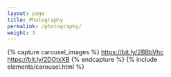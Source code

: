 ```yaml
---
layout: page
title: Photography
permalink: /photography/
weight: 3
---
```


{% capture carousel_images %}
https://bit.ly/2BBbVhc
https://bit.ly/2DOtxXB
{% endcapture %}
{% include elements/carousel.html %}